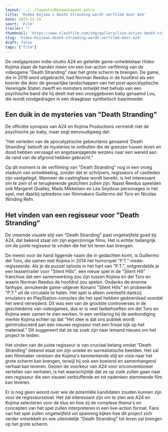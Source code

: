 ```yaml
---
layout: ../../layouts/NieuwsLayout.astro
title: 'Hideo Kojima s Death Stranding wordt verfilmd door A24'
date: 2023-12-15
soort: 'Film'
trailer: ""
thumbnail: 'https://www.slashfilm.com/img/gallery/live-action-death-stranding-movie-coming-from-a24/intro-1702565027.jpg'
slug: 'hideo-kojimas-death-stranding-wordt-verfilmd-door-a24'
draft: false
tags: ["film"]
---
```


De veelgeprezen indie-studio A24 en geliefde game-ontwikkelaar Hideo Kojima slaan de handen ineen om een live-action verfilming van de videogame "Death Stranding" naar het grote scherm te brengen. De game, die in 2019 werd uitgebracht, had Norman Reedus in de hoofdrol als een koerier die door de gevaarlijke landschappen van het post-apocalyptische Verenigde Staten zwerft en monsters ontwijkt met behulp van een psychische band die hij deelt met een vroeggeboren baby genaamd Lou, die wordt rondgedragen in een draagbaar synthetisch baarmoeder.

## Een duik in de mysteries van "Death Stranding"

De officiële synopsis van A24 en Kojima Productions vermeldt niet de psychische jar baby, maar zegt eenvoudigweg dat:

"Het verleden van de apocalyptische gebeurtenis genaamd 'Death Stranding' belooft de mysteries te onthullen die de grenzen tussen leven en dood hebben vervaagd en angstaanjagende wezens naar een wereld aan de rand van de afgrond hebben gebracht."

Op dit moment is de verfilming van "Death Stranding" nog in een vroeg stadium van ontwikkeling, zonder dat er schrijvers, regisseurs of castleden zijn vastgelegd. Wanneer de castingfase wordt bereikt, is het interessant om te zien of er terugkerende gezichten zullen zijn. Naast Reedus speelden ook Margaret Qualley, Mads Mikkelsen en Léa Seydoux personages in het spel, met daarbij optredens van filmmakers Guillermo del Toro en Nicolas Winding Refn.

## Het vinden van een regisseur voor "Death Stranding"

De vreemde visuele stijl van "Death Stranding" past ongetwijfeld goed bij A24, dat bekend staat om zijn eigenzinnige films. Het is echter belangrijk om de juiste regisseur te vinden die het tot leven kan brengen.

De meest voor de hand liggende naam die in gedachten komt, is Guillermo del Toro, die samen met Kojima in 2014 het horrorspel "P.T." mede-regisseerde. Als je de puzzel oploste in het hart van "P.T.", ontgrendelde je een teasertrailer voor "Silent Hills", een nieuw spel in de "Silent Hill" franchise dat een samenwerking zou zijn tussen Kojima en del Toro en waarin Norman Reedus de hoofdrol zou spelen. Ondanks de enorme fanhype, annuleerde game-uitgever Konami "Silent Hills" en probeerde "P.T." uit de circulatie te halen. Het spel is alleen overleefd dankzij emulators en PlayStation-consoles die het spel hebben gedownload voordat het werd verwijderd. Dit was een van de grootste controverses in de geschiedenis van videogames, dus er is veel fanbehoeften om del Toro en Kojima weer samen te zien werken. In een verklaring bij de aankondiging merkte Kojima echter op dat "Het idee is dat ons publiek wordt geïntroduceerd aan een nieuwe regisseur met een frisse kijk op het materiaal." Dit suggereert dat ze op zoek zijn naar iemand nieuws om het project te leiden.

Het vinden van de juiste regisseur is van cruciaal belang omdat "Death Stranding" bekend staat om zijn unieke en surrealistische beelden. Het zal een filmmaker vereisen die Kojima's kenmerkende stijl en visie naar het grote scherm kan brengen, terwijl hij ook een boeiend en samenhangend verhaal kan leveren. Gezien de voorkeur van A24 voor onconventioneel vertellen van verhalen, is het waarschijnlijk dat ze op zoek zullen gaan naar een regisseur die een visueel verbluffende en tot nadenken stemmende film kan leveren.

Er is nog geen woord over wie de potentiële kandidaten zouden kunnen zijn voor de regisseursstoel. Het zal interessant zijn om te zien wie A24 en Kojima selecteren voor de klus en hoe zij de complexe thema's en concepten van het spel zullen interpreteren in een live-action format. Fans van het spel zullen ongetwijfeld vol spanning kijken hoe dit project zich verder ontwikkelt en wie uiteindelijk "Death Stranding" tot leven zal brengen op het grote scherm.
